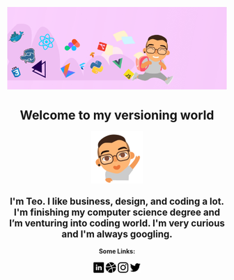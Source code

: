 <p align="center">
  <img src="https://raw.githubusercontent.com/quaresmateo/quaresmateo/master/images/cover-gh.png" >
</p>

<h1 align="center" > Welcome to my versioning world </h1>  



<p align="center">
  <img align="center" src="https://raw.githubusercontent.com/quaresmateo/quaresmateo/master/images/teo-ola.png" >
</p>

<h2 align="center" >
  I'm Teo. I like business, design, and coding a lot. I'm finishing my computer science degree and I’m venturing into coding world. I'm very curious and I'm always googling.
</h2>


<p align="center">
  <b>Some Links:</b>
  <br>
  <br>
  <a href="https://www.linkedin.com/in/teoian-quaresma-2b909b142/"><img src="https://raw.githubusercontent.com/quaresmateo/quaresmateo/master/images/linkedin.png" ></a> 
  <a href="https://dribbble.com/quaresmateo"><img src="https://raw.githubusercontent.com/quaresmateo/quaresmateo/master/images/basquetebol.png" ></a> 
  <a href="https://instagram.com/quaresmateo"><img src="https://raw.githubusercontent.com/quaresmateo/quaresmateo/master/images/instagram.png" ></a> 
  <a href="https://twitter.com/quaresmateo"><img src="https://raw.githubusercontent.com/quaresmateo/quaresmateo/master/images/twitter.png" ></a> 
  <br><br>
</p>
